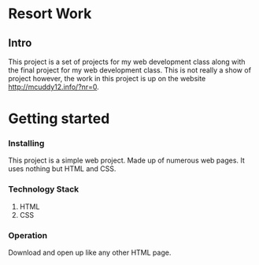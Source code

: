 # Resort Work 
## Intro

This project is a set of projects for my web development class along with the final project for my web development class. This is not really a show of project however, the work in this project is up on the website http://mcuddy12.info/?nr=0.


# Getting started
### Installing
This project is a simple web project. Made up of numerous web pages. It uses nothing but HTML and CSS. 

### Technology Stack

1. HTML
2. CSS

### Operation

Download and open up like any other HTML page. 
